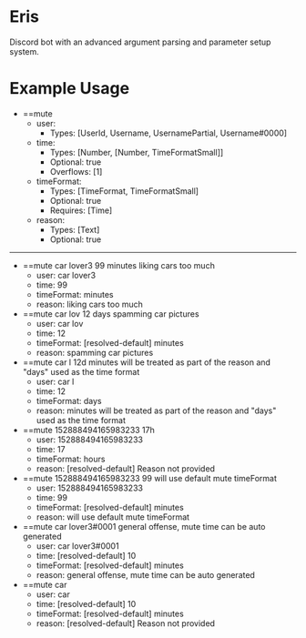 # Eris
Discord bot with an advanced argument parsing and parameter setup system.

# Example Usage
- ==mute
    - user:
        - Types: [UserId, Username, UsernamePartial, Username#0000]
    - time:
        - Types: [Number, [Number, TimeFormatSmall]]
        - Optional: true
        - Overflows: [1]
    - timeFormat:
        - Types: [TimeFormat, TimeFormatSmall]
        - Optional: true
        - Requires: [Time]
    - reason:
        - Types: [Text]
        - Optional: true

---

- ==mute car lover3 99 minutes liking cars too much
    - user: car lover3
    - time: 99
    - timeFormat: minutes
    - reason: liking cars too much
- ==mute car lov 12 days spamming car pictures
    - user: car lov
    - time: 12
    - timeFormat: [resolved-default] minutes
    - reason: spamming car pictures
- ==mute car l 12d minutes will be treated as part of the reason and "days" used as the time format
    - user: car l
    - time: 12
    - timeFormat: days
    - reason: minutes will be treated as part of the reason and "days" used as the time format
- ==mute 152888494165983233 17h
    - user: 152888494165983233
    - time: 17
    - timeFormat: hours
    - reason: [resolved-default] Reason not provided
- ==mute 152888494165983233 99 will use default mute timeFormat
    - user: 152888494165983233
    - time: 99
    - timeFormat: [resolved-default] minutes
    - reason: will use default mute timeFormat
- ==mute car lover3#0001 general offense, mute time can be auto generated
    - user: car lover3#0001
    - time: [resolved-default] 10
    - timeFormat: [resolved-default] minutes
    - reason: general offense, mute time can be auto generated
- ==mute car
    - user: car
    - time: [resolved-default] 10
    - timeFormat: [resolved-default] minutes
    - reason: [resolved-default] Reason not provided
